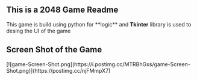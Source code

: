 <h2> This is a 2048 Game Readme</h2>
This  game is build using python for **logic** and <b>Tkinter</b> library is used to desing the UI of the game


<h2 >Screen Shot of the Game</h2>
[![game-Screen-Shot.png](https://i.postimg.cc/MTRBhGxs/game-Screen-Shot.png)](https://postimg.cc/njFMmpX7)
